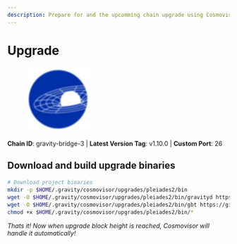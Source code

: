 ```yaml
---
description: Prepare for and the upcomming chain upgrade using Cosmovisor.
---
```


# Upgrade

<figure><img src="https://github.com/takeshi-val/Logo/raw/main/gravitybridge.png" width="150" alt=""><figcaption></figcaption></figure>

**Chain ID**: gravity-bridge-3 | **Latest Version Tag**: v1.10.0 | **Custom Port**: 26

## Download and build upgrade binaries

```bash
# Download project binaries
mkdir -p $HOME/.gravity/cosmovisor/upgrades/pleiades2/bin
wget -O $HOME/.gravity/cosmovisor/upgrades/pleiades2/bin/gravityd https://github.com/Gravity-Bridge/Gravity-Bridge/releases/download/v1.8.1/gravity-linux-amd64
wget -O $HOME/.gravity/cosmovisor/upgrades/pleiades2/bin/gbt https://github.com/Gravity-Bridge/Gravity-Bridge/releases/download/v1.8.1/gbt
chmod +x $HOME/.gravity/cosmovisor/upgrades/pleiades2/bin/*
```

*Thats it! Now when upgrade block height is reached, Cosmovisor will handle it automatically!*
